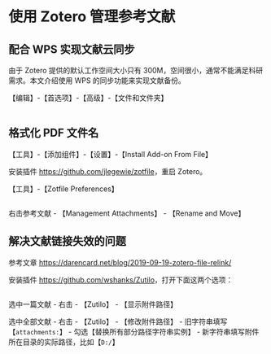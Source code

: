 # 使用 Zotero 管理参考文献

## 配合 WPS 实现文献云同步

由于 Zotero 提供的默认工作空间大小只有 300M，空间很小，通常不能满足科研需求。本文介绍使用 WPS 的同步功能来实现文献备份。

【编辑】-【首选项】-【高级】-【文件和文件夹】

```{figure} ../_static/images/zotero_1.png
```

## 格式化 PDF 文件名

【工具】-【添加组件】-【设置】-【Install Add-on From File】

安装插件 <https://github.com/jlegewie/zotfile>，重启 Zotero。

【工具】-【Zotfile Preferences】

```{figure} ../_static/images/zotero_2.png
```

右击参考文献 - 【Management Attachments】 - 【Rename and Move】

## 解决文献链接失效的问题

参考文章 <https://darencard.net/blog/2019-09-19-zotero-file-relink/>

安装插件 <https://github.com/wshanks/Zutilo>，打开下面这两个选项：

```{figure} ../_static/images/zotero_4.png
```

选中一篇文献 - 右击 - 【Zutilo】 - 【显示附件路径】

选中全部文献 - 右击 - 【Zutilo】 - 【修改附件路径】 - 旧字符串填写【`attachments:`】 - 勾选【替换所有部分路径字符串实例】 - 新字符串填写附件所在目录的实际路径，比如【`D:/`】

